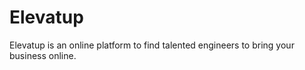 # Elevatup
Elevatup is an online platform to find talented engineers to bring your business online.
